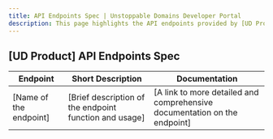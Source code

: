 ```yaml
---
title: API Endpoints Spec | Unstoppable Domains Developer Portal
description: This page highlights the API endpoints provided by [UD Product], gives a high-level description of their function and contains links to their respective documentation.
---
```


## [UD Product] API Endpoints Spec

| Endpoint | Short Description | Documentation |
| - | - | - |
| [Name of the endpoint] | [Brief description of the endpoint function and usage] | [A link to more detailed and comprehensive documentation on the endpoint] |
